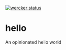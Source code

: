 [![wercker status](https://app.wercker.com/status/af302dad5e0ed28ae03b424d360ee209/m/master "wercker status")](https://app.wercker.com/project/byKey/af302dad5e0ed28ae03b424d360ee209)
# hello
An opinionated hello world

